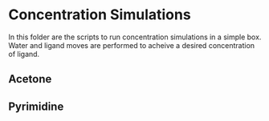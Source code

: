 # Concentration Simulations

In this folder are the scripts to run concentration simulations in a simple box. Water and ligand moves are performed to acheive a desired concentration of ligand.

## Acetone


## Pyrimidine
